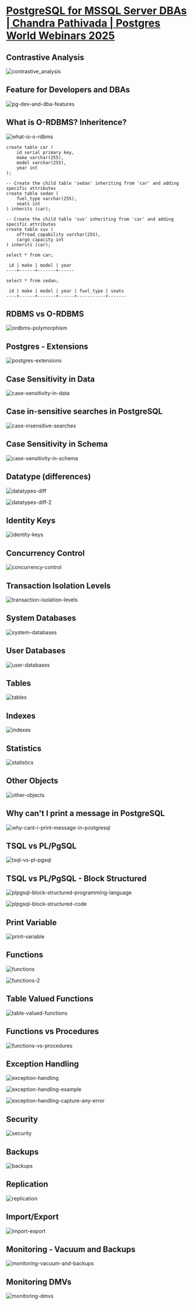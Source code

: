 # [PostgreSQL for MSSQL Server DBAs | Chandra Pathivada | Postgres World Webinars 2025](https://youtu.be/PiT3Now868E?feature=shared)

## Contrastive Analysis

![contrastive_analysis](images--pg-for-mssql-dba/contrastive_analysis.png)

## Feature for Developers and DBAs
![pg-dev-and-dba-features](images--pg-for-mssql-dba/pg-dev-and-dba-features.png)

## What is O-RDBMS? Inheritence?
![what-is-o-rdbms](images--pg-for-mssql-dba/what-is-o-rdbms.png)

```
create table car (
    id serial primary key,
    make varchar(255),
    model varchar(255),
    year int
);

-- Create the child table 'sedan' inheriting from 'car' and adding specific attributes
create table sedan (
    fuel_type varchar(255),
    seats int
) inherits (car);

-- Create the child table 'suv' inheriting from 'car' and adding specific attributes
create table suv (
    offroad_capability varchar(255),
    cargo_capacity int
) inherits (car);

select * from car;

 id | make | model | year 
----+------+-------+------

select * from sedan;

 id | make | model | year | fuel_type | seats 
----+------+-------+------+-----------+-------

```

## RDBMS vs O-RDBMS

![ordbms-polymorphism](images--pg-for-mssql-dba/ordbms-polymorphism.png)

## Postgres - Extensions

![postgres-extensions](images--pg-for-mssql-dba/postgres-extensions.png)

## Case Sensitivity in Data

![case-sensitivity-in-data](images--pg-for-mssql-dba/case-sensitivity-in-data.png)

## Case in-sensitive searches in PostgreSQL

![case-insensitive-searches](images--pg-for-mssql-dba/case-insensitive-searches.png)

## Case Sensitivity in Schema

![case-sensitivity-in-schema](images--pg-for-mssql-dba/case-sensitivity-in-schema.png)

## Datatype (differences)

![datatypes-diff](images--pg-for-mssql-dba/datatypes-diff.png)

![datatypes-diff-2](images--pg-for-mssql-dba/datatypes-diff-2.png)

## Identity Keys

![identity-keys](images--pg-for-mssql-dba/identity-keys.png)

## Concurrency Control

![concurrency-control](images--pg-for-mssql-dba/concurrency-control.png)

## Transaction Isolation Levels

![transaction-isolation-levels](images--pg-for-mssql-dba/transaction-isolation-levels.png)

## System Databases

![system-databases](images--pg-for-mssql-dba/system-databases.png)

## User Databases

![user-databases](images--pg-for-mssql-dba/user-databases.png)

## Tables

![tables](images--pg-for-mssql-dba/tables.png)

## Indexes

![indexes](images--pg-for-mssql-dba/indexes.png)

## Statistics

![statistics](images--pg-for-mssql-dba/statistics.png)

## Other Objects

![other-objects](images--pg-for-mssql-dba/other-objects.png)

## Why can't I print a message in PostgreSQL

![why-cant-i-print-message-in-postgresql](images--pg-for-mssql-dba/why-cant-i-print-message-in-postgresql.png)

## TSQL vs PL/PgSQL

![tsql-vs-pl-pgsql](images--pg-for-mssql-dba/tsql-vs-pl-pgsql.png)

## TSQL vs PL/PgSQL - Block Structured

![plpgsql-block-structured-programming-language](images--pg-for-mssql-dba/plpgsql-block-structured-programming-language.png)

![plpgsql-block-structured-code](images--pg-for-mssql-dba/plpgsql-block-structured-code.png)

## Print Variable

![print-variable](images--pg-for-mssql-dba/print-variable.png)

## Functions

![functions](images--pg-for-mssql-dba/functions.png)

![functions-2](images--pg-for-mssql-dba/functions-2.png)

## Table Valued Functions

![table-valued-functions](images--pg-for-mssql-dba/table-valued-functions.png)

## Functions vs Procedures
![functions-vs-procedures](images--pg-for-mssql-dba/functions-vs-procedures.png)

## Exception Handling

![exception-handling](images--pg-for-mssql-dba/exception-handling.png)

![exception-handling-example](images--pg-for-mssql-dba/exception-handling-example.png)

![exception-handling-capture-any-error](images--pg-for-mssql-dba/exception-handling-capture-any-error.png)

## Security

![security](images--pg-for-mssql-dba/security.png)

## Backups

![backups](images--pg-for-mssql-dba/backups.png)

## Replication

![replication](images--pg-for-mssql-dba/replication.png)

## Import/Export

![import-export](images--pg-for-mssql-dba/import-export.png)

## Monitoring - Vacuum and Backups

![monitoring-vacuum-and-backups](images--pg-for-mssql-dba/monitoring-vacuum-and-backups.png)

## Monitoring DMVs

![monitoring-dmvs](images--pg-for-mssql-dba/monitoring-dmvs.png)



